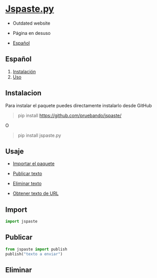 # [Jspaste](https://jspaste.tnfangel.repl.co)[.py](https://github.com/pruebando/jspaste/blob/master/README.md)

- Outdated website
- Página en desuso

- [Español](#español)


## Español

1. [Instalación](#instalacion)
2. [Uso](#Usaje)




## **Instalacion**

Para instalar el paquete puedes directamente instalarlo desde GitHub 
> pip install https://github.com/pruebando/jspaste/

O

> pip install jspaste.py

## **Usaje**
- [Importar el paquete](#Import)

- [Publicar texto](#Publicar)

- [Eliminar texto](#Eliminar)

- [Obtener texto de URL](#Obtener)

## Import
```py
import jspaste
```

## Publicar 
```py
from jspaste import publish
publish("texto a enviar")
```

## Eliminar
